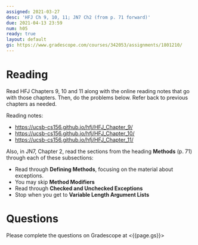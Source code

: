 ```yaml
---
assigned: 2021-03-27
desc: 'HFJ Ch 9, 10, 11; JN7 Ch2 (from p. 71 forward)'
due: 2021-04-13 23:59
num: h05
ready: true
layout: default
gs: https://www.gradescope.com/courses/342053/assignments/1801210/
---
```


# Reading

Read HFJ Chapters 9, 10 and 11 along with the online reading notes that go with those chapters. Then, do the problems below. Refer back to previous chapters as needed.

Reading notes: 
* <https://ucsb-cs156.github.io/hfj/HFJ_Chapter_9/>
* <https://ucsb-cs156.github.io/hfj/HFJ_Chapter_10/>
* <https://ucsb-cs156.github.io/hfj/HFJ_Chapter_11/>

Also, in JN7, Chapter 2, read the sections from the heading **Methods** (p. 71) through each of these subsections:
* Read through **Defining Methods**, focusing on the material about exceptions.
* You may skip **Method Modifiers**
* Read through **Checked and Unchecked Exceptions**
* Stop when you get to **Variable Length Argument Lists**

# Questions

Please complete the questions on Gradescope at <{{page.gs}}>
